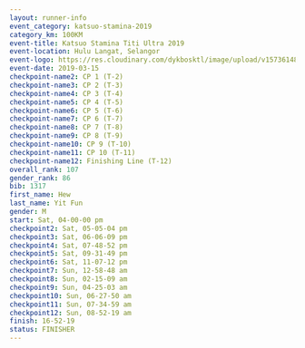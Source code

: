 ```yaml
--- 
layout: runner-info 
event_category: katsuo-stamina-2019 
category_km: 100KM 
event-title: Katsuo Stamina Titi Ultra 2019 
event-location: Hulu Langat, Selangor 
event-logo: https://res.cloudinary.com/dykbosktl/image/upload/v1573614825/Logo/Logo_p7ft6n.png 
event-date: 2019-03-15 
checkpoint-name2: CP 1 (T-2) 
checkpoint-name3: CP 2 (T-3) 
checkpoint-name4: CP 3 (T-4) 
checkpoint-name5: CP 4 (T-5) 
checkpoint-name6: CP 5 (T-6) 
checkpoint-name7: CP 6 (T-7) 
checkpoint-name8: CP 7 (T-8) 
checkpoint-name9: CP 8 (T-9) 
checkpoint-name10: CP 9 (T-10) 
checkpoint-name11: CP 10 (T-11) 
checkpoint-name12: Finishing Line (T-12) 
overall_rank: 107
gender_rank: 86
bib: 1317
first_name: Hew
last_name: Yit Fun
gender: M
start: Sat, 04-00-00 pm
checkpoint2: Sat, 05-05-04 pm
checkpoint3: Sat, 06-06-09 pm
checkpoint4: Sat, 07-48-52 pm
checkpoint5: Sat, 09-31-49 pm
checkpoint6: Sat, 11-07-12 pm
checkpoint7: Sun, 12-58-48 am
checkpoint8: Sun, 02-15-09 am
checkpoint9: Sun, 04-25-03 am
checkpoint10: Sun, 06-27-50 am
checkpoint11: Sun, 07-34-59 am
checkpoint12: Sun, 08-52-19 am
finish: 16-52-19
status: FINISHER
--- 
```

